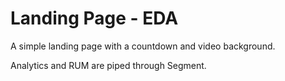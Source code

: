 Landing Page - EDA
===

A simple landing page with a countdown and video background.

Analytics and RUM are piped through Segment.

